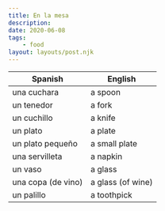 ```yaml
---
title: En la mesa
description:
date: 2020-06-08
tags:
	- food
layout: layouts/post.njk
---
```


| Spanish     | English      |
| ----------- | ------------ |
| una cuchara | a spoon  |
| un tenedor | a fork  |
| un cuchillo | a knife  |
| un plato | a plate  |
| un plato pequeño | a small plate  |
| una servilleta | a napkin  |
| un vaso | a glass  |
| una copa (de vino) | a glass (of wine)  |
| un palillo | a toothpick |

